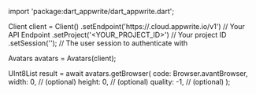 import 'package:dart_appwrite/dart_appwrite.dart';

Client client = Client()
    .setEndpoint('https://<REGION>.cloud.appwrite.io/v1') // Your API Endpoint
    .setProject('<YOUR_PROJECT_ID>') // Your project ID
    .setSession(''); // The user session to authenticate with

Avatars avatars = Avatars(client);

UInt8List result = await avatars.getBrowser(
    code: Browser.avantBrowser,
    width: 0, // (optional)
    height: 0, // (optional)
    quality: -1, // (optional)
);
